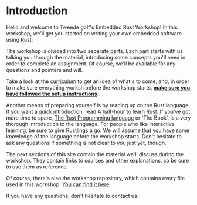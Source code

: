 <div class="read">

# Introduction
Hello and welcome to Tweede golf's Embedded Rust Workshop! In this workshop, we'll get you started on writing your own embedded software using Rust.

The workshop is divided into two separate parts. Each part starts with us talking you through the material, introducing some concepts you'll need in order to complete an assignment. Of course, we'll be available for any questions and pointers and will.

Take a look at the [curriculum](/preface/curriculum.md) to get an idea of what's to come, and, in order to make sure everything worksh before the workshop starts, [**make sure you have followed the setup instructions**](/preface/setup.md).

Another means of preparing yourself is by reading up on the Rust language. If you want a quick introduction, read [A half-hour to learn Rust](https://fasterthanli.me/articles/a-half-hour-to-learn-rust). If you've got more time to spare, [The Rust Programming language](https://doc.rust-lang.org/book/) or 'The Book', is a very thorough introduction to the language. For people who like interactive learning, be sure to give [Rustlings](https://github.com/rust-lang/rustlings) a go. We will assume that you have some knowledge of the language before the workshop starts. Don't hesitate to ask any questions if something is not clear to you just yet, though.

The next sections of this site contain the material we'll discuss during the workshop. They contain links to sources and other explanations, so be sure to use them as reference.

Of course, there's also the workshop repository, which contains every file used in this workshop. [You can find it here](https://github.com/tweedegolf/workshop-december-2021).

If you have any questions, don't hesitate to contact us.

</div>